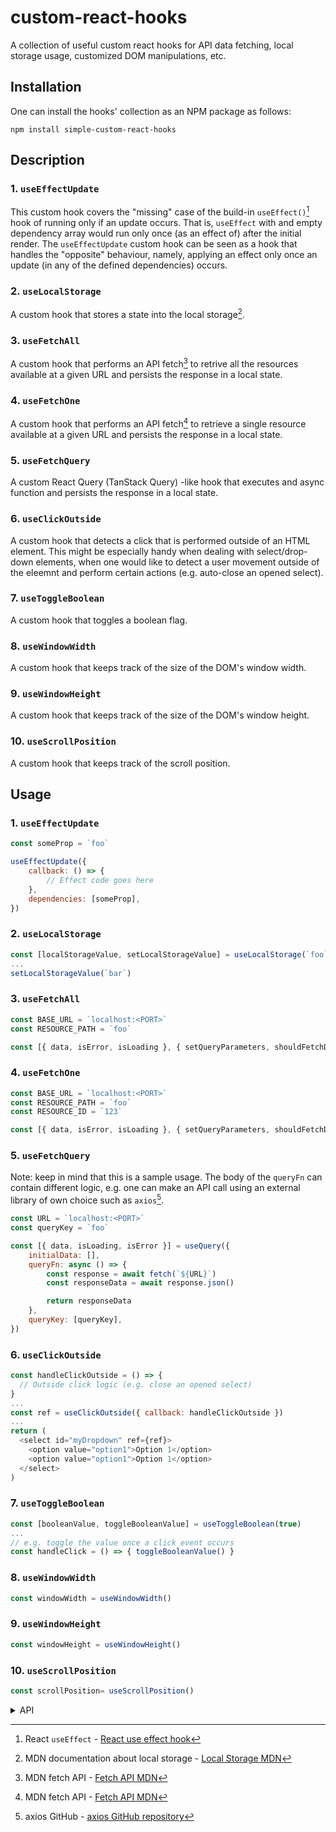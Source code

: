 # custom-react-hooks

A collection of useful custom react hooks for API data fetching, local storage usage, customized DOM manipulations, etc.

## Installation

One can install the hooks' collection as an NPM package as follows:

```
npm install simple-custom-react-hooks
```

## Description

### 1. `useEffectUpdate`

This custom hook covers the "missing" case of the build-in `useEffect()`[^1] hook of running only if an update occurs. That is, `useEffect` with and empty dependency array would run only once (as an effect of) after the initial render.
The `useEffectUpdate` custom hook can be seen as a hook that handles the "opposite" behaviour, namely, applying an effect only once an update (in any of the defined dependencies) occurs.

### 2. `useLocalStorage`

A custom hook that stores a state into the local storage[^2].

### 3. `useFetchAll`

A custom hook that performs an API fetch[^3] to retrive all the resources available at a given URL and persists the response in a local state.

### 4. `useFetchOne`

A custom hook that performs an API fetch[^3] to retrieve a single resource available at a given URL and persists the response in a local state.

### 5. `useFetchQuery`

A custom React Query (TanStack Query) -like hook that executes and async function and persists the response in a local state.

### 6. `useClickOutside`

A custom hook that detects a click that is performed outside of an HTML element. This might be especially handy when dealing with select/drop-down elements, when one would like to detect a user movement outside of the
eleemnt and perform certain actions (e.g. auto-close an opened select).

### 7. `useToggleBoolean`

A custom hook that toggles a boolean flag.

### 8. `useWindowWidth`

A custom hook that keeps track of the size of the DOM's window width.

### 9. `useWindowHeight`

A custom hook that keeps track of the size of the DOM's window height.

### 10. `useScrollPosition`

A custom hook that keeps track of the scroll position. 

## Usage

### 1. `useEffectUpdate`

```js
const someProp = `foo`

useEffectUpdate({
    callback: () => {
        // Effect code goes here
    },
    dependencies: [someProp],
})
```

### 2. `useLocalStorage`

```js
const [localStorageValue, setLocalStorageValue] = useLocalStorage(`foo`)
...
setLocalStorageValue(`bar`)
```

### 3. `useFetchAll`

```js
const BASE_URL = `localhost:<PORT>`
const RESOURCE_PATH = `foo`

const [{ data, isError, isLoading }, { setQueryParameters, shouldFetchData }] = useFetchAll(BASE_URL}/${RESOURCE_PATH}`)
```

### 4. `useFetchOne`

```js
const BASE_URL = `localhost:<PORT>`
const RESOURCE_PATH = `foo`
const RESOURCE_ID = `123`

const [{ data, isError, isLoading }, { setQueryParameters, shouldFetchData }] = useFetchAll(BASE_URL}/${RESOURCE_PATH}/${RESOURCE_ID}`)
```

### 5. `useFetchQuery`

Note: keep in mind that this is a sample usage. The body of the `queryFn` can contain different logic, e.g. one can make an API call using an external library of own choice such as `axios`[^4].

```js
const URL = `localhost:<PORT>`
const queryKey = `foo`

const [{ data, isLoading, isError }] = useQuery({
    initialData: [],
    queryFn: async () => {
        const response = await fetch(`${URL}`)
        const responseData = await response.json()

        return responseData
    },
    queryKey: [queryKey],
})
```

### 6. `useClickOutside`

```js
const handleClickOutside = () => {
  // Outside click logic (e.g. close an opened select)
}
...
const ref = useClickOutside({ callback: handleClickOutside })
...
return (
  <select id="myDropdown" ref={ref}>
    <option value="option1">Option 1</option>
    <option value="option1">Option 1</option>
  </select>
)
```

### 7. `useToggleBoolean`

```js
const [booleanValue, toggleBooleanValue] = useToggleBoolean(true)
...
// e.g. toggle the value once a click event occurs
const handleClick = () => { toggleBooleanValue() }
```

### 8. `useWindowWidth`

```js
const windowWidth = useWindowWidth() 
```

### 9. `useWindowHeight`

```js
const windowHeight = useWindowHeight() 
```

### 10. `useScrollPosition`

```js
const scrollPosition= useScrollPosition() 
```
<details>
  <summary>API</summary>
  
  ### 1. useEffectUpdate
  
  In the following `objArg: Args<T>` is used to describe the object that is passed to the hook.

```js
type = Args<T> = {
  dependencies: Array<T>
  callback: () => void
}
```

#### `objArg.dependencies`

Type: `Array<T>`

The array on which the effect depends.

#### `objArg.callback`

Type: `() => void`

The effect/function executed after an update in the dependency array occurs.

### 2. `useLocalStorage`

#### `key`

Type: `string`

The identifier to which the value that is stored corresponds to.

### 3. `useFetchAll`

#### `uri`

Type: `string`

#### `queryParams`

Type: `QueryParams`

Default value: `{ limit: 100 }: QueryParams`

```js
  type QueryParams = {
    limit: number
    page?: number
    sort?: Sort
  }

  type Sort = {
    sortOrder: SortOrderEnum
    sortField: string
  }

  enum SortOrderEnum {
    asc = `ASC`,
    DESC = `DESC`
  }
```

#### `initialData`

Type: `Array<T>`

Default value: `[]`

### 4. `useFetchOne`

#### `uri`

Type: `string`

#### `id`

Type: `string`

#### `initialData`

Type: `object`

### 5. `useFetchQuery`

In the following objArg: Args<T> is used to describe the object that is passed to the hook.

```js
type = Args<T> = {
  initialData: Array<T>
  queryKey: string
  callback: () => Promise<T>
}
```

#### `argObj.initialData`

Type: `Array<T>`

#### `argObj.queryKey`

Type: `Array<string>`

#### `queryFn`

Type: `() => Promise<T>`

### 6. `useClickOutside`

In the following objArg: Args is used to describe the object that is passed to the hook.

```js
type = Args = {
  callback: () => void
}
```

#### `argObj.callback`

Type: `() => void`

### 7. `useToggleBoolean`

#### `initialValue`

Type: `boolean`

### 8. `useWindowWidth`

#### `initialWindowWidth`

Type: `number`

### 9. `useWindowHeight`

#### `initialWindowHeight`

Type: `number`

### 10. `useScrollPosition`

#### `initialScrollPosition`

Type: `number`
</details>

[^1]: React `useEffect` - [React use effect hook](https://react.dev/reference/react/useEffect)
[^2]: MDN documentation about local storage - [Local Storage MDN](https://developer.mozilla.org/en-US/docs/Web/API/Window/localStorage)
[^3]: MDN fetch API - [Fetch API MDN](https://developer.mozilla.org/en-US/docs/Web/API/Fetch_API)
[^4]: axios GitHub - [axios GitHub repository](https://github.com/axios/axios)
